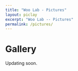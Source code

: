 ```yaml
---
title: "Woo Lab - Pictures"
layout: piclay
excerpt: "Woo Lab -- Pictures"
permalink: /pictures/
---
```


# Gallery

Updating soon.


